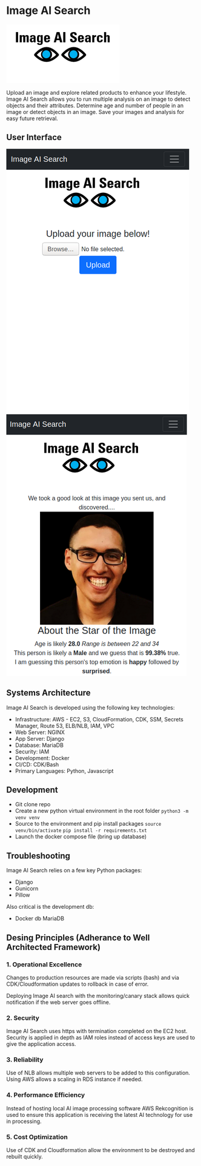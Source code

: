 # Image AI Search
![Logo](Image_AI_Search_Logo.png?raw=true "Image AI Search")

Upload an image and explore related products to enhance your lifestyle. Image AI Search allows you to run multiple analysis on an image to detect objects and their attributes. Determine age and number of people in an image or detect objects in an image.  Save your images and analysis for easy future retrieval. 

## User Interface
![Index](Image_AI_Search_Index.PNG?raw=true "Image AI Search - Index")
![Example_result](Image_AI_Search_example_result.PNG?raw=true "Image AI Search - Example Result")

## Systems Architecture

Image AI Search is developed using the following key technologies:
* Infrastructure: AWS - EC2, S3, CloudFormation, CDK, SSM, Secrets Manager, Route 53, ELB/NLB, IAM, VPC
* Web Server: NGINX
* App Server: Django
* Database: MariaDB
* Security: IAM
* Development: Docker
* CI/CD: CDK/Bash
* Primary Languages: Python, Javascript

## Development

* Git clone repo
* Create a new python virtual environment in the root folder `python3 -m venv venv`
* Source to the environment and pip install packages `source venv/bin/activate` `pip install -r requirements.txt`
* Launch the docker compose file (bring up database)

## Troubleshooting

Image AI Search relies on a few key Python packages:
* Django
* Gunicorn
* Pillow

Also critical is the development db:
* Docker db MariaDB

## Desing Principles (Adherance to Well Architected Framework)

### 1. Operational Excellence
Changes to production resources are made via scripts (bash) and via CDK/Cloudformation updates to rollback in case of error.

Deploying Image AI search with the monitoring/canary stack allows quick notification if the web server goes offline.

### 2. Security
Image AI Search uses https with termination completed on the EC2 host.  Security is applied in depth as IAM roles instead of access keys are used to give the application access.

### 3. Reliability
Use of NLB allows multiple web servers to be added to this configuration.  Using AWS allows a scaling in RDS instance if needed.

### 4. Performance Efficiency
Instead of hosting local AI image processing software AWS Rekcognition is used to ensure this application is receiving the latest AI technology for use in processing.

### 5. Cost Optimization
Use of CDK and Cloudformation allow the environment to be destroyed and rebuilt quickly.

